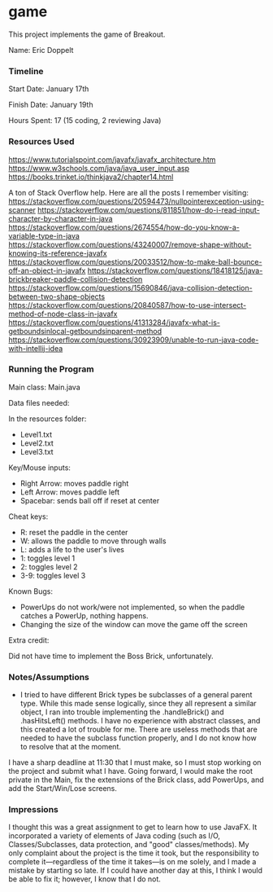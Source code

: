 game
====

This project implements the game of Breakout.

Name: Eric Doppelt

### Timeline

Start Date: January 17th

Finish Date: January 19th 

Hours Spent: 17 (15 coding, 2 reviewing Java)

### Resources Used

https://www.tutorialspoint.com/javafx/javafx_architecture.htm
https://www.w3schools.com/java/java_user_input.asp
https://books.trinket.io/thinkjava2/chapter14.html

A ton of Stack Overflow help. Here are all the posts I remember visiting:
https://stackoverflow.com/questions/20594473/nullpointerexception-using-scanner
https://stackoverflow.com/questions/811851/how-do-i-read-input-character-by-character-in-java
https://stackoverflow.com/questions/2674554/how-do-you-know-a-variable-type-in-java
https://stackoverflow.com/questions/43240007/remove-shape-without-knowing-its-reference-javafx
https://stackoverflow.com/questions/20033512/how-to-make-ball-bounce-off-an-object-in-javafx
https://stackoverflow.com/questions/18418125/java-brickbreaker-paddle-collision-detection
https://stackoverflow.com/questions/15690846/java-collision-detection-between-two-shape-objects
https://stackoverflow.com/questions/20840587/how-to-use-intersect-method-of-node-class-in-javafx
https://stackoverflow.com/questions/41313284/javafx-what-is-getboundsinlocal-getboundsinparent-method
https://stackoverflow.com/questions/30923909/unable-to-run-java-code-with-intellij-idea

### Running the Program

Main class: Main.java

Data files needed: 

In the resources folder:
- Level1.txt
- Level2.txt
- Level3.txt

Key/Mouse inputs: 
- Right Arrow: moves paddle right
- Left Arrow: moves paddle left
- Spacebar: sends ball off if reset at center

Cheat keys:

- R: reset the paddle in the center
- W: allows the paddle to move through walls
- L: adds a life to the user's lives
- 1: toggles level 1
- 2: toggles level 2
- 3-9: toggles level 3

Known Bugs:
- PowerUps do not work/were not implemented, so when the paddle catches a PowerUp, nothing happens.
- Changing the size of the window can move the game off the screen

Extra credit:

Did not have time to implement the Boss Brick, unfortunately.

### Notes/Assumptions

- I tried to have different Brick types be subclasses of a general parent type. While
this made sense logically, since they all represent a similar object, I ran into trouble implementing the 
.handleBrick() and .hasHitsLeft() methods. I have no experience with abstract classes, and this created a lot of
trouble for me. There are useless methods that are needed to have the subclass function properly,
and I do not know how to resolve that at the moment.

I have a sharp deadline at 11:30 that I must make, so I must stop working on the project
and submit what I have. Going forward, I would make the root private in the Main, fix the extensions of the
Brick class, add PowerUps, and add the Start/Win/Lose screens. 

### Impressions

I thought this was a great assignment to get to learn how to use JavaFX. It incorporated a variety of
elements of Java coding (such as I/O, Classes/Subclasses, data protection, and "good" classes/methods).
My only complaint about the project is the time it took, but the responsibility to complete it—regardless
of the time it takes—is on me solely, and I made a mistake by starting so late. If I could have another day at this, I think
I would be able to fix it; however, I know that I do not.

